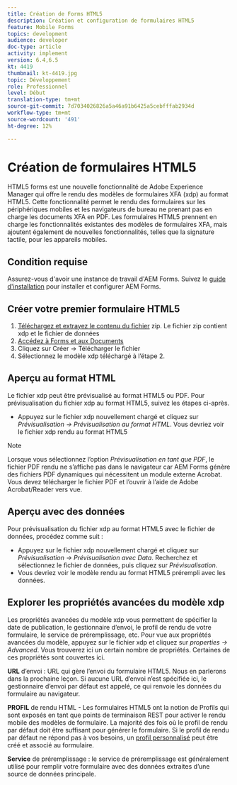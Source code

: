 ```yaml
---
title: Création de Forms HTML5
description: Création et configuration de formulaires HTML5
feature: Mobile Forms
topics: development
audience: developer
doc-type: article
activity: implement
version: 6.4,6.5
kt: 4419
thumbnail: kt-4419.jpg
topic: Développement
role: Professionnel
level: Début
translation-type: tm+mt
source-git-commit: 7d7034026826a5a46a91b6425a5cebfffab2934d
workflow-type: tm+mt
source-wordcount: '491'
ht-degree: 12%

---
```



# Création de formulaires HTML5

HTML5 forms est une nouvelle fonctionnalité de Adobe Experience Manager qui offre le rendu des modèles de formulaires XFA (xdp) au format HTML5. Cette fonctionnalité permet le rendu des formulaires sur les périphériques mobiles et les navigateurs de bureau ne prenant pas en charge les documents XFA en PDF. Les formulaires HTML5 prennent en charge les fonctionnalités existantes des modèles de formulaires XFA, mais ajoutent également de nouvelles fonctionnalités, telles que la signature tactile, pour les appareils mobiles.

## Condition requise

Assurez-vous d&#39;avoir une instance de travail d&#39;AEM Forms. Suivez le [guide d&#39;installation](https://docs.adobe.com/content/help/en/experience-manager-65/forms/install-aem-forms/osgi-installation/installing-configuring-aem-forms-osgi.html) pour installer et configurer AEM Forms.

## Créer votre premier formulaire HTML5

1. [Téléchargez et extrayez le contenu du fichier](assets/assets.zip) zip. Le fichier zip contient xdp et le fichier de données
2. [Accédez à Forms et aux Documents](http://localhost:4502/aem/forms.html/content/dam/formsanddocuments)
3. Cliquez sur Créer -> Télécharger le fichier
4. Sélectionnez le modèle xdp téléchargé à l’étape 2.

## Aperçu au format HTML

Le fichier xdp peut être prévisualisé au format HTML5 ou PDF. Pour prévisualisation du fichier xdp au format HTML5, suivez les étapes ci-après.

* Appuyez sur le fichier xdp nouvellement chargé et cliquez sur _Prévisualisation -> Prévisualisation au format HTML_. Vous devriez voir le fichier xdp rendu au format HTML5

>[!NOTE]
>Lorsque vous sélectionnez l’option _Prévisualisation en tant que PDF_, le fichier PDF rendu ne s’affiche pas dans le navigateur car AEM Forms génère des fichiers PDF dynamiques qui nécessitent un module externe Acrobat. Vous devez télécharger le fichier PDF et l’ouvrir à l’aide de Adobe Acrobat/Reader vers vue.


## Aperçu avec des données

Pour prévisualisation du fichier xdp au format HTML5 avec le fichier de données, procédez comme suit :

* Appuyez sur le fichier xdp nouvellement chargé et cliquez sur _Prévisualisation -> Prévisualisation avec Data_. Recherchez et sélectionnez le fichier de données, puis cliquez sur _Prévisualisation_.
* Vous devriez voir le modèle rendu au format HTML5 prérempli avec les données.

## Explorer les propriétés avancées du modèle xdp

Les propriétés avancées du modèle xdp vous permettent de spécifier la date de publication, le gestionnaire d’envoi, le profil de rendu de votre formulaire, le service de préremplissage, etc. Pour vue aux propriétés avancées du modèle, appuyez sur le fichier xdp et cliquez sur _properties -> Advanced_. Vous trouverez ici un certain nombre de propriétés. Certaines de ces propriétés sont couvertes ici.

**URL**  d’envoi : URL qui gère l’envoi du formulaire HTML5. Nous en parlerons dans la prochaine leçon. Si aucune URL d’envoi n’est spécifiée ici, le gestionnaire d’envoi par défaut est appelé, ce qui renvoie les données du formulaire au navigateur.

**PROFIL**  de rendu HTML - Les formulaires HTML5 ont la notion de Profils qui sont exposés en tant que points de terminaison REST pour activer le rendu mobile des modèles de formulaire. La majorité des fois où le profil de rendu par défaut doit être suffisant pour générer le formulaire. Si le profil de rendu par défaut ne répond pas à vos besoins, un [profil personnalisé](https://docs.adobe.com/content/help/en/experience-manager-64/forms/html5-forms/custom-profile.html) peut être créé et associé au formulaire.

**Service**  de préremplissage : le service de préremplissage est généralement utilisé pour remplir votre formulaire avec des données extraites d’une source de données principale.

